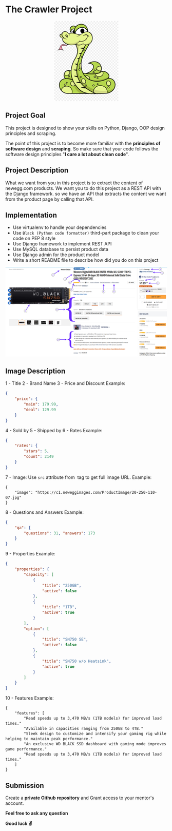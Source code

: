 # The Crawler Project


<p align="center">
  <img src="logo.png" alt="Logo" title="Please write me clean"/>
</p>


## Project Goal
This project is designed to show your skills on Python, Django, OOP design principles and scraping.

The point of this project is to become more familiar with the **principles of software design** and **scraping**. So make sure that your code follows the software design principles "**I care a lot about clean code**".


## Project Description
What we want from you in this project is to extract the content of newegg.com products. We want you to do this project as a REST API with the Django framework. so we have an API that extracts the content we want from the product page by calling that API.


## Implementation
- Use virtualenv to handle your dependencies
- Use `Black (Python code formatter)` third-part package to clean your code on PEP 8 style
- Use Django framework to implement REST API
- Use MySQL database to persist product data
- Use Django admin for the product model
- Write a short README file to describe how did you do on this project

  


![alt Product page](product.png "Product page")


## Image Description
1 - Title
2 - Brand Name
3 - Price and Discount
Example:
```json
{
    "price": {
        "main": 179.99, 
        "deal": 129.99
    }
}
```
4 - Sold by
5 - Shipped by
6 - Rates
Example:
```json
{
    "rates": {
        "stars": 5, 
        "count": 2149
    }
}
```
7 - Image: Use `src` attribute from <img/> tag to get full image URL.
Example:
```
{
    "image": "https://c1.neweggimages.com/ProductImage/20-250-110-07.jpg"
}
```
8 - Questions and Answers
Example:
```json
{
    "qa": {
        "questions": 31, "answers": 173
    }
}
```
9 - Properties
Example:
```json
{
    "properties": {
        "capacity": [
            {
                "title": "250GB",
                "active": false
            },
            {
                "title": "1TB",
                "active": true
            }
        ],
        "option": [
            {
                "title": "SN750 SE",
                "active": false
            },
            {
                "title": "SN750 w/o Heatsink",
                "active": true
            }
        ]
    }
}
```
10 - Features
Example:
```
{
    "features": [
        "Read speeds up to 3,470 MB/s (1TB models) for improved load times."
        "Available in capacities ranging from 250GB to 4TB."
        "Sleek design to customize and intensify your gaming rig while helping to maintain peak performance."
        "An exclusive WD BLACK SSD dashboard with gaming mode improves game performance."
        "Read speeds up to 3,470 MB/s (1TB models) for improved load times."
    ]
}
```


## Submission
Create a **private Github repository** and Grant access to your mentor's account.

**Feel free to ask any question**

**Good luck :v:**

